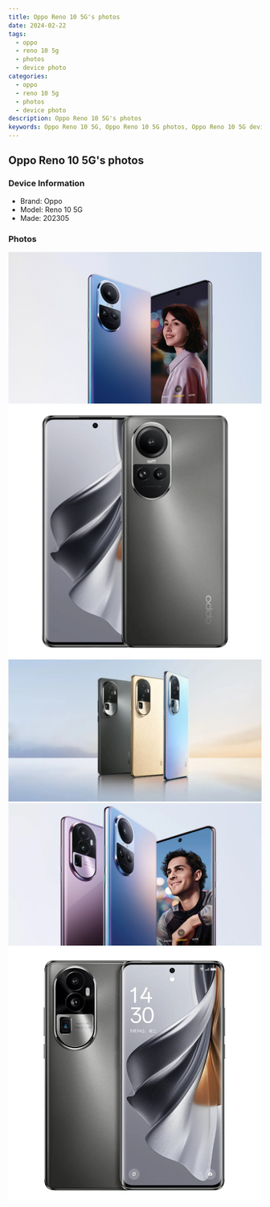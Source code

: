 ```yaml
---
title: Oppo Reno 10 5G's photos
date: 2024-02-22
tags: 
  - oppo
  - reno 10 5g
  - photos
  - device photo
categories: 
  - oppo
  - reno 10 5g
  - photos
  - device photo
description: Oppo Reno 10 5G's photos
keywords: Oppo Reno 10 5G, Oppo Reno 10 5G photos, Oppo Reno 10 5G device photo
---
```


## Oppo Reno 10 5G's photos

### Device Information

- Brand: Oppo
- Model: Reno 10 5G
- Made: 202305

### Photos

![/images/best-assets/devices/oppo/oppo-reno-10-5g/1.jpg](/images/best-assets/devices/oppo/oppo-reno-10-5g/1.jpg)
![/images/best-assets/devices/oppo/oppo-reno-10-5g/2.jpg](/images/best-assets/devices/oppo/oppo-reno-10-5g/2.jpg)
![/images/best-assets/devices/oppo/oppo-reno-10-5g/3.jpg](/images/best-assets/devices/oppo/oppo-reno-10-5g/3.jpg)
![/images/best-assets/devices/oppo/oppo-reno-10-5g/4.jpg](/images/best-assets/devices/oppo/oppo-reno-10-5g/4.jpg)
![/images/best-assets/devices/oppo/oppo-reno-10-5g/5.jpg](/images/best-assets/devices/oppo/oppo-reno-10-5g/5.jpg)
